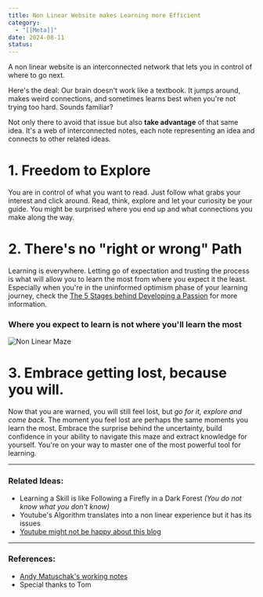 ```yaml
---
title: Non Linear Website makes Learning more Efficient
category:
  - "[[Meta]]"
date: 2024-08-11
status:
---
```

A non linear website is an interconnected network that lets you in control of where to go next.
 
Here's the deal: Our brain doesn't work like a textbook. It jumps around, makes weird connections, and sometimes learns best when you're not trying too hard. Sounds familiar? 

Not only there to avoid that issue but also **take advantage** of that same idea. It's a web of interconnected notes, each note representing an idea and connects to other related ideas.  

# 1. Freedom to Explore

You are in control of what you want to read. Just follow what grabs your interest and click around. Read, think, explore and let your curiosity be your guide. You might be surprised where you end up and what connections you make along the way.

# 2. There's no "right or wrong" Path

Learning is everywhere. Letting go of expectation and trusting the process is what will allow you to learn the most from where you expect it the least. Especially when you're in the uninformed optimism phase of your learning journey, check the [The 5 Stages behind Developing a Passion](/notes/5-stages-to-develop-a-passion) for more information. 


### Where you expect to learn is not where you'll learn the most
![Non Linear Maze](/images/img-non-linear.png)

# 3. Embrace getting lost, because you will. 

Now that you are warned, you will still feel lost, but *go for it, explore and come back*. The moment you feel lost are perhaps the same moments you learn the most. Embrace the surprise behind the uncertainty, build confidence in your ability to navigate this maze and extract knowledge for yourself. You're on your way to master one of the most powerful tool for learning. 


---
### Related Ideas: 

- Learning a Skill is like Following a Firefly in a Dark Forest 
*(You do not know what you don't know)*
- Youtube's Algorithm translates into a non linear experience but it has its issues
- [Youtube might not be happy about this blog](/notes/youtubeblog)
---
### References: 

- [Andy Matuschak's working notes](https://notes.andymatuschak.org/About_these_notes)
- Special thanks to Tom